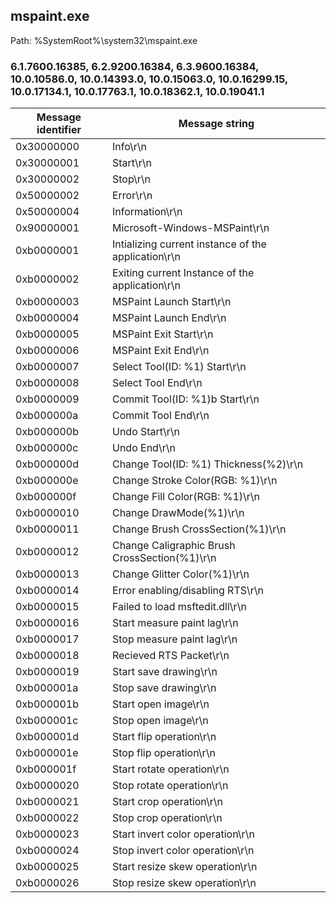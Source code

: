 ## mspaint.exe

Path: %SystemRoot%\system32\mspaint.exe

### 6.1.7600.16385, 6.2.9200.16384, 6.3.9600.16384, 10.0.10586.0, 10.0.14393.0, 10.0.15063.0, 10.0.16299.15, 10.0.17134.1, 10.0.17763.1, 10.0.18362.1, 10.0.19041.1

Message identifier | Message string
--- | ---
0x30000000 | Info\r\n
0x30000001 | Start\r\n
0x30000002 | Stop\r\n
0x50000002 | Error\r\n
0x50000004 | Information\r\n
0x90000001 | Microsoft-Windows-MSPaint\r\n
0xb0000001 | Intializing current instance of the application\r\n
0xb0000002 | Exiting current Instance of the application\r\n
0xb0000003 | MSPaint Launch Start\r\n
0xb0000004 | MSPaint Launch End\r\n
0xb0000005 | MSPaint Exit Start\r\n
0xb0000006 | MSPaint Exit End\r\n
0xb0000007 | Select Tool(ID: %1) Start\r\n
0xb0000008 | Select Tool End\r\n
0xb0000009 | Commit Tool(ID: %1)b Start\r\n
0xb000000a | Commit Tool End\r\n
0xb000000b | Undo Start\r\n
0xb000000c | Undo End\r\n
0xb000000d | Change Tool(ID: %1) Thickness(%2)\r\n
0xb000000e | Change Stroke Color(RGB: %1)\r\n
0xb000000f | Change Fill Color(RGB: %1)\r\n
0xb0000010 | Change DrawMode(%1)\r\n
0xb0000011 | Change Brush CrossSection(%1)\r\n
0xb0000012 | Change Caligraphic Brush CrossSection(%1)\r\n
0xb0000013 | Change Glitter Color(%1)\r\n
0xb0000014 | Error enabling/disabling RTS\r\n
0xb0000015 | Failed to load msftedit.dll\r\n
0xb0000016 | Start measure paint lag\r\n
0xb0000017 | Stop measure paint lag\r\n
0xb0000018 | Recieved RTS Packet\r\n
0xb0000019 | Start save drawing\r\n
0xb000001a | Stop save drawing\r\n
0xb000001b | Start open image\r\n
0xb000001c | Stop open image\r\n
0xb000001d | Start flip operation\r\n
0xb000001e | Stop flip operation\r\n
0xb000001f | Start rotate operation\r\n
0xb0000020 | Stop rotate operation\r\n
0xb0000021 | Start crop operation\r\n
0xb0000022 | Stop crop operation\r\n
0xb0000023 | Start invert color operation\r\n
0xb0000024 | Stop invert color operation\r\n
0xb0000025 | Start resize skew operation\r\n
0xb0000026 | Stop resize skew operation\r\n
